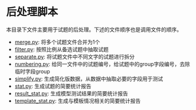 # 后处理脚本

本目录下文件主要用于试题的后处理。下述的文件顺序也是调用文件的顺序。
- [merge.py](merge.py): 将多个试题文件合并为1个
- [filter.py](filter.py): 按照比例从备选试题中抽取试题
- [separate.py](separate.py): 将试题文件中不同文字的试题进行拆分
- [numbering.py](numbering.py): 给同一文件中的试题编号，给试题中的group字段编号，去除临时字段group
- [simplify.py](simplify.py): 生成简化版数据，从数据中抽取必要的字段用于测试
- [stat.py](stat.py): 生成试题的简要统计报告
- [result_stat.py](result_stat.py): 生成模型测试结果的简要统计报告
- [template_stat.py](template_stat.py): 生成与模板情况相关的简要统计报告